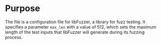 # Purpose
The file is a configuration file for libFuzzer, a library for fuzz testing. It specifies a parameter `max_len` with a value of 512, which sets the maximum length of the test inputs that libFuzzer will generate during its fuzzing process.
